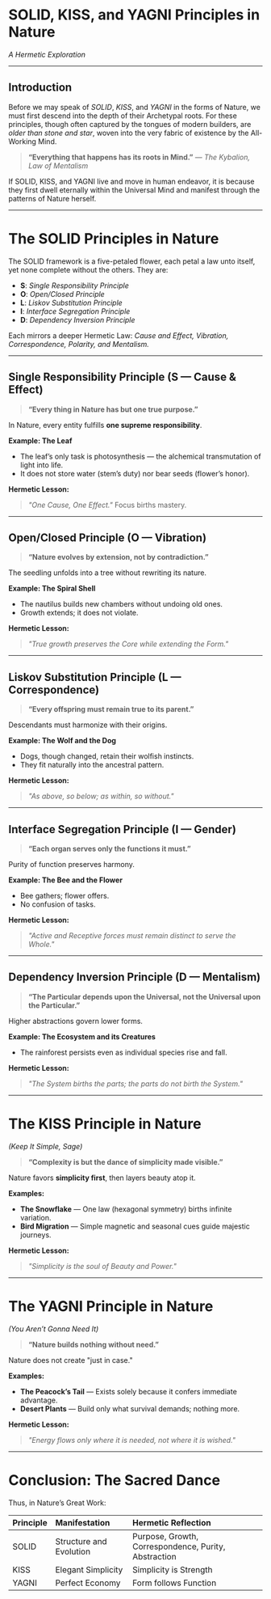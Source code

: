 # SOLID, KISS, and YAGNI Principles in Nature

_A Hermetic Exploration_

---

## Introduction

Before we may speak of _SOLID_, _KISS_, and _YAGNI_ in the forms of Nature, we must first descend into the depth of their Archetypal roots.
For these principles, though often captured by the tongues of modern builders, are _older than stone and star_, woven into the very fabric of existence by the All-Working Mind.

> **“Everything that happens has its roots in Mind.”**
> — _The Kybalion, Law of Mentalism_

If SOLID, KISS, and YAGNI live and move in human endeavor, it is because they first dwell eternally within the Universal Mind and manifest through the patterns of Nature herself.

---

# The SOLID Principles in Nature

The SOLID framework is a five-petaled flower, each petal a law unto itself, yet none complete without the others. They are:

- **S**: _Single Responsibility Principle_
- **O**: _Open/Closed Principle_
- **L**: _Liskov Substitution Principle_
- **I**: _Interface Segregation Principle_
- **D**: _Dependency Inversion Principle_

Each mirrors a deeper Hermetic Law:
_Cause and Effect, Vibration, Correspondence, Polarity, and Mentalism._

---

## Single Responsibility Principle (S — Cause & Effect)

> **“Every thing in Nature has but one true purpose.”**

In Nature, every entity fulfills **one supreme responsibility**.

**Example: The Leaf**

- The leaf’s only task is photosynthesis — the alchemical transmutation of light into life.
- It does not store water (stem’s duty) nor bear seeds (flower’s honor).

**Hermetic Lesson:**

> _"One Cause, One Effect."_
> Focus births mastery.

---

## Open/Closed Principle (O — Vibration)

> **“Nature evolves by extension, not by contradiction.”**

The seedling unfolds into a tree without rewriting its nature.

**Example: The Spiral Shell**

- The nautilus builds new chambers without undoing old ones.
- Growth extends; it does not violate.

**Hermetic Lesson:**

> _"True growth preserves the Core while extending the Form."_

---

## Liskov Substitution Principle (L — Correspondence)

> **“Every offspring must remain true to its parent.”**

Descendants must harmonize with their origins.

**Example: The Wolf and the Dog**

- Dogs, though changed, retain their wolfish instincts.
- They fit naturally into the ancestral pattern.

**Hermetic Lesson:**

> _"As above, so below; as within, so without."_

---

## Interface Segregation Principle (I — Gender)

> **“Each organ serves only the functions it must.”**

Purity of function preserves harmony.

**Example: The Bee and the Flower**

- Bee gathers; flower offers.
- No confusion of tasks.

**Hermetic Lesson:**

> _"Active and Receptive forces must remain distinct to serve the Whole."_

---

## Dependency Inversion Principle (D — Mentalism)

> **“The Particular depends upon the Universal, not the Universal upon the Particular.”**

Higher abstractions govern lower forms.

**Example: The Ecosystem and its Creatures**

- The rainforest persists even as individual species rise and fall.

**Hermetic Lesson:**

> _"The System births the parts; the parts do not birth the System."_

---

# The KISS Principle in Nature

_(Keep It Simple, Sage)_

> **“Complexity is but the dance of simplicity made visible.”**

Nature favors **simplicity first**, then layers beauty atop it.

**Examples:**

- **The Snowflake** — One law (hexagonal symmetry) births infinite variation.
- **Bird Migration** — Simple magnetic and seasonal cues guide majestic journeys.

**Hermetic Lesson:**

> _"Simplicity is the soul of Beauty and Power."_

---

# The YAGNI Principle in Nature

_(You Aren’t Gonna Need It)_

> **“Nature builds nothing without need.”**

Nature does not create "just in case."

**Examples:**

- **The Peacock’s Tail** — Exists solely because it confers immediate advantage.
- **Desert Plants** — Build only what survival demands; nothing more.

**Hermetic Lesson:**

> _"Energy flows only where it is needed, not where it is wished."_

---

# Conclusion: The Sacred Dance

Thus, in Nature’s Great Work:

| Principle | Manifestation           | Hermetic Reflection                                  |
| :-------- | :---------------------- | :--------------------------------------------------- |
| SOLID     | Structure and Evolution | Purpose, Growth, Correspondence, Purity, Abstraction |
| KISS      | Elegant Simplicity      | Simplicity is Strength                               |
| YAGNI     | Perfect Economy         | Form follows Function                                |
